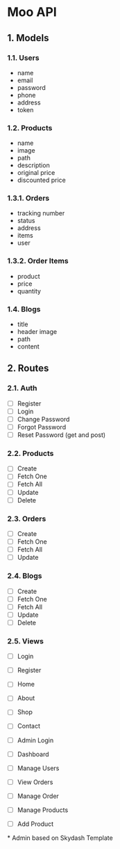 # Moo API

## 1. Models

### 1.1. Users

- name
- email
- password
- phone
- address
- token

### 1.2. Products

- name
- image
- path
- description
- original price
- discounted price

### 1.3.1. Orders

- tracking number
- status
- address
- items
- user

### 1.3.2. Order Items

- product
- price
- quantity

### 1.4. Blogs

- title
- header image
- path
- content

## 2. Routes

### 2.1. Auth

- [ ] Register
- [ ] Login
- [ ] Change Password
- [ ] Forgot Password
- [ ] Reset Password (get and post)

### 2.2. Products

- [ ] Create
- [ ] Fetch One
- [ ] Fetch All
- [ ] Update
- [ ] Delete

### 2.3. Orders

- [ ] Create
- [ ] Fetch One
- [ ] Fetch All
- [ ] Update

### 2.4. Blogs

- [ ] Create
- [ ] Fetch One
- [ ] Fetch All
- [ ] Update
- [ ] Delete

### 2.5. Views

- [ ] Login
- [ ] Register
- [ ] Home
- [ ] About
- [ ] Shop
- [ ] Contact

- [ ] Admin Login
- [ ] Dashboard
- [ ] Manage Users
- [ ] View Orders
- [ ] Manage Order
- [ ] Manage Products
- [ ] Add Product

\* Admin based on Skydash Template